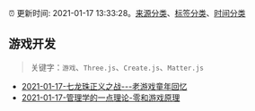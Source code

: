 :alarm_clock: 更新时间: 2021-01-17 13:33:28。[来源分类](../README.md)、[标签分类](../TAGS.md)、[时间分类](../TIMELINE.md)

## 游戏开发


> 关键字：`游戏`、`Three.js`、`Create.js`、`Matter.js`



- [2021-01-17-七龙珠正义之战---老游戏童年回忆](https://www.v2ex.com/t/745714) 
- [2021-01-17-管理学的一点理论-零和游戏原理](https://www.v2ex.com/t/745682) 